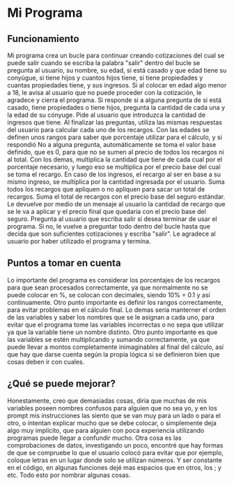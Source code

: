 # Mi Programa
## Funcionamiento
Mi programa crea un bucle para continuar creando cotizaciones del cual se puede salir cuando se escriba la palabra "salir"
dentro del bucle se pregunta al usuario, su nombre, su edad, si está casado y que edad tiene su conyúgue, si tiene hijos y cuantos hijos tiene, si tiene propiedades y cuantas propiedades tiene, y sus ingresos.
Si al colocar en edad algo menor a 18, le avisa al usuario que no puede proceder con la cotización, le agradece y cierra el programa.
Si responde si a alguna pregunta de si está casado, tiene propiedades o tiene hijos, pregunta la cantidad de cada una y la edad de su cónyuge.
Pide al usuario que introduzca la cantidad de ingresos que tiene.
Al finalizar las preguntas, utiliza las mismas respuestas del usuario para calcular cada uno de los recargos.
Con las edades se definen unos rangos para saber que porcentaje utilizar para el cálculo, y si respondió No a alguna pregunta, automáticamente se toma el valor base definido, que es 0, para que no se sumen al precio de todos los recargos ni al total.
Con los demas, multiplica la cantidad que tiene de cada cual por el porcentaje necesario, y luego eso se multiplica por el precio base del cual se toma el recargo.
En caso de los ingresos, el recargo al ser en base a su mismo ingreso, se multiplica por la cantidad ingresada por el usuario.
Suma todos los recargos que apliquen o no apliquen para sacar un total de recargos.
Suma el total de recargos con el precio base del seguro estándar. 
Le devuelve por medio de un mensaje al usuario la cantidad de recargo que se le va a aplicar y el precio final que quedaria con el precio base del seguro.
Pregunta al usuario que escriba salir si desea terminar de usar el programa.
Si no, le vuelve a preguntar todo dentro del bucle hasta que decida que son suficientes cotizaciones y escriba "salir".
Le agradece al usuario por haber utilizado el programa y termina. 


## Puntos a tomar en cuenta
Lo importante del programa es considerar los porcentajes de los recargos para que sean procesados correctamente, ya que normalmente no se puede colocar en %, se colocan con decimales, siendo 10% = 0.1 y así continuamente. Otro punto importante es definir los rangos correctamente, para evitar problemas en el cálculo final. Lo demas seria manterner el orden de las variables y saber los nombres que se le asignan a cada uno, para evitar que el programa tome las variables incorrectas o no sepa que utilizar ya que la variable tiene un nombre distinto. Otro punto importante es que las variables se estén multiplicando y sumando correctamente, ya que puede llevar a montos completamente inimaginables al final del cálculo, así que hay que darse cuenta según la propia lógica si se definieron bien que cosas deben ir con cuales. 

## ¿Qué se puede mejorar? 
Honestamente, creo que demasiadas cosas, diria que muchas de mis variables poseen nombres confusos para alguien que no sea yo, y en los prompt mis instrucciones las siento que se van muy para un lado o para el otro, o intentan explicar mucho que se debe colocar, o simplemente deja algo muy implícito, que para alguien con poca experiencia utilizando programas puede llegar a confundir mucho. Otra cosa es las comprobaciones de datos, investigando un poco, encontré que hay formas de que se compruebe lo que el usuario colocó para evitar que por ejemplo, coloque letras en un lugar donde solo se utilizan números. Y ser constante en el código, en algunas funciones dejé mas espacios que en otros, los ; y etc.
Todo esto por nombrar algunas cosas.
